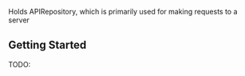 Holds APIRepository, which is primarily used for making requests to a server

## Getting Started

TODO:
